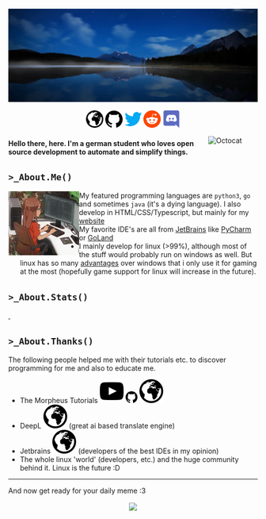 [![](assets/logo-background_high.jpg)](#)

<p align="center">
    <a href="http://bytedream.org"><img src="assets/web.svg" alt="Website" width="35px"/></a>
    <a href="https://github.com/ByteDream"><img src="assets/github.svg" alt="Github" width="35px"/></a>
    <a href="https://twitter.com/bytedream_dev"><img src="assets/twitter.svg" alt="Twitter" width="35px"/></a>
    <a href="https://www.reddit.com/user/ByteDream"><img src="assets/reddit.svg" alt="Reddit" width="35px"/></a>
    <a href="https://discordapp.com/users/650417934073593886"><img src="assets/discord.svg" alt="Discord" width="35px"/></a>
</p>

<img align="right" src="https://user-images.githubusercontent.com/5713670/87202985-820dcb80-c2b6-11ea-9f56-7ec461c497c3.gif" alt="Octocat" width="100">

#### Hello there, <ByteDream/> here. I'm a german student who loves open source development to automate and simplify things.

## `>_About.Me()`

<img align="left" src="assets/anime_programming.gif" alt="" width="143px">

- My featured programming languages are `python3`, `go` and sometimes `java` (it's a dying language).
  I also develop in HTML/CSS/Typescript, but mainly for my [website](http://bytedream.org)
- My favorite IDE's are all from [JetBrains](https://www.jetbrains.com/) like [PyCharm](https://www.jetbrains.com/pycharm/) or [GoLand](https://www.jetbrains.com/go/)
- I mainly develop for linux (>99%), although most of the stuff would probably run on windows as well.
  But linux has so many [advantages](https://www.reddit.com/r/linuxmemes/comments/j97tjs/windows_needs_to_update_microhaft_edge_and/) over windows that i only use it for gaming at the most (hopefully game support for linux will increase in the future).

## `>_About.Stats()`

<p>
    <a href="https://github.com/ByteDream" style="width: 100%">
        <img src="https://github-readme-stats.vercel.app/api?username=ByteDream&show_icons=true&theme=radical" alt="" height="160px"/>
        <img src="https://github-readme-stats.vercel.app/api/top-langs/?username=ByteDream&layout=compact&theme=radical&langs_count=6&hide=qml,glsl,c,roff,cmake" alt="" height="160px"/>
    </a>
</p>

## `>_About.Thanks()`

The following people helped me with their tutorials etc. to discover programming for me and also to educate me.

<ul>
    <li>
        The Morpheus Tutorials
        <a href="https://www.youtube.com/user/TheMorpheus407"><img src="assets/youtube.svg" alt="Youtube"/></a>
        <a href="https://github.com/TheMorpheus407"><img src="assets/github.svg" alt="GitHub" width="24"/></a>
        <a href="https://the-morpheus.de/"><img src="assets/web.svg" alt="Website"/></a>
    </li>
    <li>
        DeepL
        <a href="https://www.deepl.com"><img src="assets/web.svg" alt="Website"/></a>
        (great ai based translate engine)
    </li>
    <li>
        Jetbrains
        <a href="https://www.jetbrains.com/"><img src="assets/web.svg" alt="Website"/></a>
        (developers of the best IDEs in my opinion)
    </li>
    <li>The whole linux 'world' (developers, etc.) and the huge community behind it. Linux is the future :D</li>
</ul>

---

And now get ready for your daily meme :3

<p align="center">
  <a href="https://bytedream.org/api/media/meme?type=daily"><img align="center" src="http://bytedream.org/api/media/meme?type=daily"></img></a>
</p>

